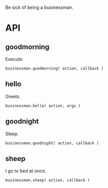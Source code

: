 Be sick of being a businessman.

# API

## goodmorning

Execute.

```
businessman.goodmorning( action, callback )
```

## hello

Greets.

```
businessman.hello( action, args )
```

## goodnight

Sleep.

```
businessman.goodnight( action, callback )
```

## sheep

I go to bed at once.

```
businessman.sheep( action, callback )
```
